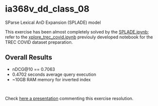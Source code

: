 # ia368v_dd_class_08
SParse Lexical AnD Expansion (SPLADE) model

This exercise has been almost completely solved by the [SPLADE.ipynb](SPLADE.ipynb); refer to the [xplore_trec_covid.ipynb](https://github.com/eduseiti/ia368v_dd_class_06/blob/main/explore_trec_covid.ipynb) previouly developed notebook for the TREC COVID dataset preparation.

## Overall Results

* nDCG@10 == 0.7063
* 0.4702 seconds average query execution
* ~10GB RAM memory for inverted index
<br/>

Check [here a presentation](https://docs.google.com/presentation/d/1ZrENtFGdfydA12VOJ0b2pYjNJfCOdPUR8ZQjnrzciuo/edit?usp=share_link) commenting this exercise resolution.
